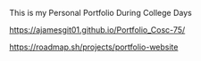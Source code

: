 This is my Personal Portfolio During College Days

https://ajamesgit01.github.io/Portfolio_Cosc-75/

https://roadmap.sh/projects/portfolio-website
